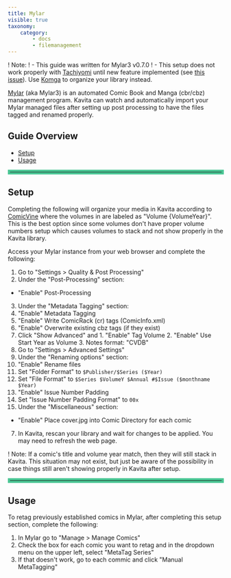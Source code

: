 ```yaml
---
title: Mylar
visible: true
taxonomy:
    category:
        - docs
        - filemanagement
---
```


! Note:
! - This guide was written for Mylar3 v0.7.0
! - This setup does not work properly with [Tachiyomi](https://tachiyomi.org/) until new feature implemented (see [this issue](https://github.com/tachiyomiorg/tachiyomi/issues/7065)). Use [Komga](https://komga.org/) to organize your library instead.

[Mylar](https://github.com/mylar3/mylar3) (aka Mylar3) is an automated Comic Book and Manga (cbr/cbz) management program. Kavita can watch and automatically import your Mylar managed files after setting up post processing to have the files tagged and renamed properly.

## Guide Overview

* [Setup](#setup)
* [Usage](#usage)

<hr style="border:5px solid #4ac694"> </hr>

## Setup

Completing the following will organize your media in Kavita according to [ComicVine](https://comicvine.gamespot.com/) where the volumes in are labeled as "Volume {VolumeYear}". This is the best option since some volumes don't have proper volume numbers setup which causes volumes to stack and not show properly in the Kavita library.

Access your Mylar instance from your web browser and complete the following:
1. Go to "Settings > Quality & Post Processing"
2. Under the "Post-Processing" section:
  * "Enable" Post-Processing
3. Under the "Metadata Tagging" section:
  1. "Enable" Metadata Tagging
  2. "Enable" Write ComicRack (cr) tags (ComicInfo.xml)
  3. "Enable" Overwrite existing cbz tags (if they exist)
  4. Click "Show Advanced" and
    1. "Enable" Tag Volume
    2. "Enable" Use Start Year as Volume
    3. Notes format: "CVDB"
4. Go to "Settings > Advanced Settings"
5. Under the "Renaming options" section:
  1. "Enable" Rename files
  2. Set "Folder Format" to `$Publisher/$Series ($Year)`
  3. Set "File Format" to `$Series $VolumeY $Annual #$Issue ($monthname $Year)`
  4. "Enable" Issue Number Padding
  5. Set "Issue Number Padding Format" to `00x`
6. Under the "Miscellaneous" section:
  * "Enable" Place cover.jpg into Comic Directory for each comic
7. In Kavita, rescan your library and wait for changes to be applied. You may need to refresh the web page.

! Note: If a comic's title and volume year match, then they will still stack in Kavita. This situation may not exist, but just be aware of the possibility in case things still aren't showing properly in Kavita after setup.<br/>

<hr style="border:5px solid #4ac694"> </hr>

## Usage

To retag previously established comics in Mylar, after completing this setup section, complete the following:
1. In Mylar go to "Manage > Manage Comics"
2. Check the box for each comic you want to retag and in the dropdown menu on the upper left, select "MetaTag Series"
3. If that doesn't work, go to each commic and click "Manual MetaTagging"
